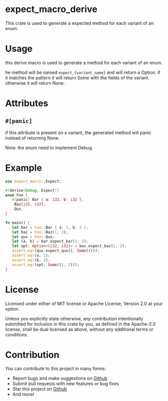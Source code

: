 # expect_macro_derive
This crate is used to generate a expected method for each variant of an enum.

# Usage

 this derive macro is used to generate a method for each variant of an enum.

 he method will be named `expect_{variant_name}` and will return a Option.
 if it matches the pattern it will return Some with the fields of the variant.
 otherwise it will return None.

  # Attributes

 ## `#[panic]`

 if this attribute is present on a variant, the generated method will panic instead of returning None.
 
 Note: the enum need to implement Debug.

 # Example

 ```rust
 use expect_macro::Expect;

 #[derive(Debug, Expect)]
 enum Foo {
    #[panic] Bar { a: i32, b: i32 },
     Baz(i32, i32),
     Qux,
 }

 fn main() {
    let bar = Foo::Bar { a: 1, b: 2 };
    let baz = Foo::Baz(1, 2);
    let qux = Foo::Qux;
    let (a, b) = bar.expect_bar(1, 2);
    let opt: Option<(i32, i32)> = baz.expect_baz(1, 2);
    assert_eq!(qux.expect_qux(), Some(()));
    assert_eq!(a, 1);
    assert_eq!(b, 2);
    assert_eq!(opt, Some((1, 2)));
 }
 ```
 # License

 Licensed under either of MIT license or Apache License, Version 2.0 at your option.

 Unless you explicitly state otherwise, any contribution intentionally submitted for inclusion in this crate by you, as defined in the Apache-2.0 license, shall be dual licensed as above, without any additional terms or conditions.

 # Contribution

 You can contribute to this project in many forms:

 - Report bugs and make suggestions on [Github](https://github.com/NightProg/expect_macro_derive/)
 - Submit pull requests with new features or bug fixes
 - Star this project on [Github](https://github.com/NightProg/expect_macro_derive/)
 - And more!

 
